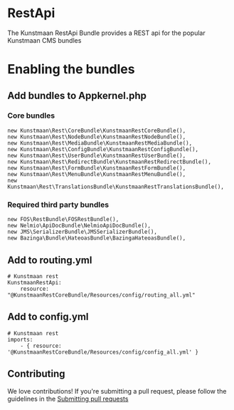 
RestApi
=====================

The Kunstmaan RestApi Bundle provides a REST api for the popular Kunstmaan CMS bundles

# Enabling the bundles

## Add bundles to Appkernel.php

### Core bundles
```
new Kunstmaan\Rest\CoreBundle\KunstmaanRestCoreBundle(),
new Kunstmaan\Rest\NodeBundle\KunstmaanRestNodeBundle(),
new Kunstmaan\Rest\MediaBundle\KunstmaanRestMediaBundle(),
new Kunstmaan\Rest\ConfigBundle\KunstmaanRestConfigBundle(),
new Kunstmaan\Rest\UserBundle\KunstmaanRestUserBundle(),
new Kunstmaan\Rest\RedirectBundle\KunstmaanRestRedirectBundle(),
new Kunstmaan\Rest\FormBundle\KunstmaanRestFormBundle(),
new Kunstmaan\Rest\MenuBundle\KunstmaanRestMenuBundle(),
new Kunstmaan\Rest\TranslationsBundle\KunstmaanRestTranslationsBundle(),
```

### Required third party bundles
```
new FOS\RestBundle\FOSRestBundle(),
new Nelmio\ApiDocBundle\NelmioApiDocBundle(),
new JMS\SerializerBundle\JMSSerializerBundle(),
new Bazinga\Bundle\HateoasBundle\BazingaHateoasBundle(),
```

## Add to routing.yml

```
# Kunstmaan rest
KunstmaanRestApi:
    resource: "@KunstmaanRestCoreBundle/Resources/config/routing_all.yml"
```

## Add to config.yml

```
# Kunstmaan rest
imports:
    - { resource: '@KunstmaanRestCoreBundle/Resources/config/config_all.yml' }
```

## Contributing

We love contributions!
If you're submitting a pull request, please follow the guidelines in the [Submitting pull requests](docs/pull-requests.md)
